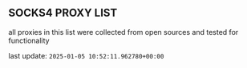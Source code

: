 ## SOCKS4 PROXY LIST

all proxies in this list were collected from open sources and tested for functionality

last update: `2025-01-05 10:52:11.962780+00:00`